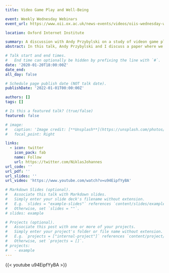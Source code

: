 ```yaml
---
title: Video Game Play and Well-Being

event: Weekly Wednesday Webinars
event_url: https://www.oii.ox.ac.uk/news-events/videos/oiis-wednesday-webinar-week-1-professor-andrew-przybylski/

location: Oxford Internet Institute

summary: A discussion with Andy Przybylski on a study of videon game play and well-being
abstract: In this talk, Andy Przybylski and I discuss a paper where we collaborated with video game partners to obtain objective game play data and analyzed how their play relates to their well-being. This discussion happened in the context of a Webinar Series at the University of Oxford.

# Talk start and end times.
#   End time can optionally be hidden by prefixing the line with `#`.
date: '2020-01-20T18:00:00Z'
date_end: 
all_day: false

# Schedule page publish date (NOT talk date).
publishDate: '2022-01-01T00:00:00Z'

authors: []
tags: []

# Is this a featured talk? (true/false)
featured: false

# image:
#   caption: 'Image credit: [**Unsplash**](https://unsplash.com/photos/bzdhc5b3Bxs)'
#   focal_point: Right

links:
  - icon: twitter
    icon_pack: fab
    name: Follow
    url: https://twitter.com/NiklasJohannes
url_code: ''
url_pdf: ''
url_slides: ''
url_video: 'https://www.youtube.com/watch?v=u94EipfYyBA'

# Markdown Slides (optional).
#   Associate this talk with Markdown slides.
#   Simply enter your slide deck's filename without extension.
#   E.g. `slides = "example-slides"` references `content/slides/example-slides.md`.
#   Otherwise, set `slides = ""`.
# slides: example

# Projects (optional).
#   Associate this post with one or more of your projects.
#   Simply enter your project's folder or file name without extension.
#   E.g. `projects = ["internal-project"]` references `content/project/deep-learning/index.md`.
#   Otherwise, set `projects = []`.
# projects:
#   - example
---
```


{{< youtube u94EipfYyBA >}}
